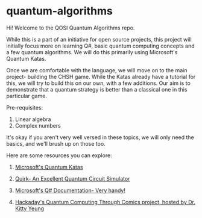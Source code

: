 # quantum-algorithms

Hi! Welcome to the QOSI Quantum Algorithms repo.

While this is a part of an initiative for open source projects, this project will initially focus more on learning Q#, basic quantum computing concepts and a few quantum algorithms. We will do this primarily using Microsoft's Quantum Katas.

Once we are comfortable with the language, we will move on to the main project- building the CHSH game. While the Katas already have a tutorial for this, we will try to build this on our own, with a few additions. Our aim is to demonstrate that a quantum strategy is better than a classical one in this particular game.

Pre-requisites:
1. Linear algebra
2. Complex numbers

It's okay if you aren't very well versed in these topics, we will only need the basics, and we'll brush up on those too.

Here are some resources you can explore:

1. [Microsoft's Quantum Katas](https://github.com/Microsoft/QuantumKatas/)

2. [Quirk- An Excellent Quantum Circuit Simulator](https://algassert.com/quirk#circuit=%7B%22cols%22:[]%7D)

3. [Microsoft's Q# Documentation- Very handy!](https://docs.microsoft.com/en-gb/quantum/)

4. [Hackaday's Quantum Computing Through Comics project, hosted by Dr. Kitty Yeung](https://hackaday.io/project/168554-quantum-computing-through-comics)
